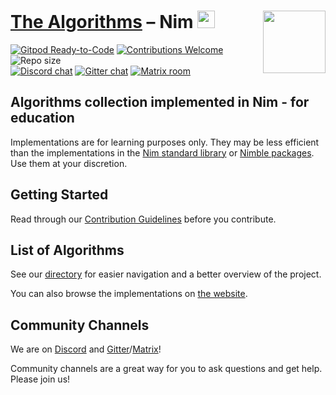 # <a href="https://github.com/TheAlgorithms/">The Algorithms</a> – Nim&nbsp;<img src="https://raw.githubusercontent.com/nim-lang/assets/master/Art/logo-crown.png" height="28px"/><a href="https://github.com/TheAlgorithms/"><img align="right" src="https://raw.githubusercontent.com/TheAlgorithms/website/main/public/logo.svg" height="100"></a>

[![Gitpod Ready-to-Code][badge-gitpod]](https://gitpod.io/#https://github.com/TheAlgorithms/Nim)
[![Contributions Welcome][badge-contributions]](https://github.com/TheAlgorithms/Nim/blob/master/CONTRIBUTING.md)
![Repo size][badge-reposize]
</br>
[![Discord chat][badge-discord]][chat-discord]
[![Gitter chat][badge-gitter]][chat-gitter]
[![Matrix room][badge-matrix]][chat-matrix]

## Algorithms collection implemented in Nim - for education

Implementations are for learning purposes only. They may be less efficient than the implementations in the [Nim standard library](https://nim-lang.org/docs/lib.html) or [Nimble packages](https://nimble.directory/). Use them at your discretion.

## Getting Started

Read through our [Contribution Guidelines](CONTRIBUTING.md) before you contribute.

## List of Algorithms

See our [directory](DIRECTORY.md) for easier navigation and a better overview of the project.

You can also browse the implementations on [the website](https://the-algorithms.com/language/nim).

## Community Channels

We are on [Discord](https://the-algorithms.com/discord) and [Gitter][chat-gitter]/[Matrix][chat-matrix]!

Community channels are a great way for you to ask questions and get help. Please join us!

<!-- links -->
[chat-discord]: https://the-algorithms.com/discord 
[chat-gitter]: https://gitter.im/#TheAlgorithms_community:gitter.im
[chat-matrix]: https://matrix.to/#/#TheAlgorithms_community:gitter.im
[badge-contributions]: https://img.shields.io/static/v1.svg?label=Contributions&message=Welcome&color=0059b3&style=flat-square
[badge-discord]: https://img.shields.io/discord/808045925556682782.svg?logo=discord&colorB=7289DA&style=flat-square
[badge-matrix]: https://img.shields.io/badge/matrix-TheAlgorithms_community-0dbd8b?logo=matrix
[badge-gitpod]: https://img.shields.io/badge/Gitpod-Ready--to--Code-blue?logo=gitpod&style=flat-square
[badge-gitter]: https://img.shields.io/badge/Chat-Gitter-ff69b4.svg?label=Chat&logo=gitter&style=flat-square
[badge-reposize]: https://img.shields.io/github/repo-size/TheAlgorithms/Nim.svg?label=Repo%20size&style=flat-square
